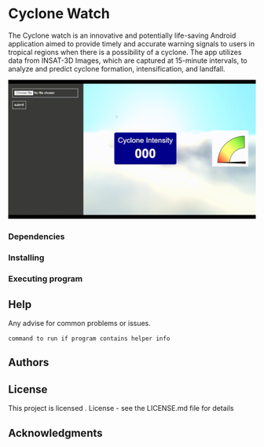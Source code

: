 # Cyclone Watch

The Cyclone watch is an innovative and potentially life-saving Android application aimed to provide timely and accurate warning signals to users in tropical regions when there is a possibility of a cyclone. The app utilizes data from INSAT-3D  Images, which are captured at 15-minute intervals, to analyze and predict cyclone formation, intensification, and landfall.


![](https://github.com/Areeb-510/CycloneWatchModelBackend/blob/master/cyclone_gif.gif)

### Dependencies



### Installing



### Executing program


## Help

Any advise for common problems or issues.
```
command to run if program contains helper info
```

## Authors



## License

This project is licensed . License - see the LICENSE.md file for details

## Acknowledgments


